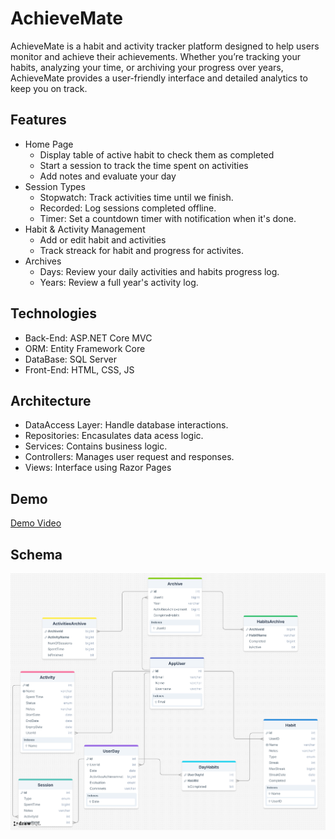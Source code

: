 <h1> AchieveMate </h1> 
<p>AchieveMate is a habit and activity tracker platform designed to help users monitor and achieve their achievements. Whether you’re tracking your habits, analyzing your time, or archiving your progress over years, AchieveMate provides a user-friendly interface and detailed analytics to keep you on track.</p>

<h2> Features </h2>

- Home Page
  - Display table of active habit to check them as completed
  - Start a session to track the time spent on activities
  - Add notes and evaluate your day
- Session Types
  - Stopwatch: Track activities time until we finish.
  - Recorded: Log sessions completed offline.
  - Timer: Set a countdown timer with notification when it's done.
- Habit & Activity Management
  - Add or edit habit and activities
  - Track streack for habit and progress for activites.
- Archives
  - Days: Review your daily activities and habits progress log.
  - Years: Review a full year's activity log.

<h2> Technologies </h2>

- Back-End: ASP.NET Core MVC
- ORM: Entity Framework Core
- DataBase: SQL Server
- Front-End: HTML, CSS, JS

<h2> Architecture </h2>

- DataAccess Layer: Handle database interactions.
- Repositories: Encasulates data acess logic.
- Services: Contains business logic.
- Controllers: Manages user request and responses.
- Views: Interface using Razor Pages

<h2>Demo</h2>
<p><a href=" target="_blank">Demo Video</a></p>

<h2>Schema</h2>
<img src="/AchieveMate-Schema.png" alt="Schema">
